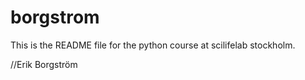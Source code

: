 borgstrom
=========

This is the README file for the python course at scilifelab stockholm.

//Erik Borgström
